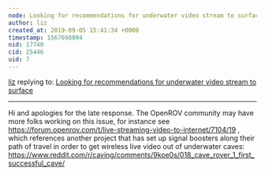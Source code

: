 ```yaml
---
node: Looking for recommendations for underwater video stream to surface
author: liz
created_at: 2019-09-05 15:41:34 +0000
timestamp: 1567698094
nid: 17740
cid: 25446
uid: 7
---
```




[liz](../profile/liz) replying to: [Looking for recommendations for underwater video stream to surface](../notes/iragersh/11-23-2018/looking-for-recommendations-for-underwater-video-stream-to-surface)

----
Hi and apologies for the late response. The OpenROV community may have more folks working on this issue, for instance see https://forum.openrov.com/t/live-streaming-video-to-internet/7104/19 , which references another project that has set up signal boosters along their path of travel in order to get wireless live video out of underwater caves: https://www.reddit.com/r/caving/comments/9koe0s/018_cave_rover_1_first_successful_cave/